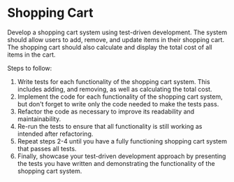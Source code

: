 # Shopping Cart

Develop a shopping cart system using test-driven development. The system should allow users to add, remove, and update items in their shopping cart. The shopping cart should also calculate and display the total cost of all items in the cart.

Steps to follow:

1. Write tests for each functionality of the shopping cart system. This includes adding, and removing, as well as calculating the total cost.
1. Implement the code for each functionality of the shopping cart system, but don't forget to write only the code needed to make the tests pass.
1. Refactor the code as necessary to improve its readability and maintainability.
1. Re-run the tests to ensure that all functionality is still working as intended after refactoring.
1. Repeat steps 2-4 until you have a fully functioning shopping cart system that passes all tests.
1. Finally, showcase your test-driven development approach by presenting the tests you have written and demonstrating the functionality of the shopping cart system.
